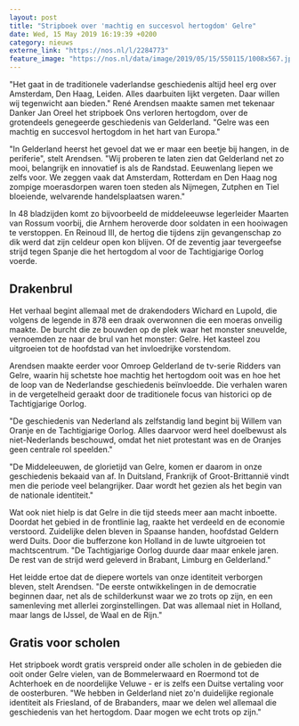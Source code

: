 ```yaml
---
layout: post
title: "Stripboek over 'machtig en succesvol hertogdom' Gelre"
date: Wed, 15 May 2019 16:19:39 +0200
category: nieuws
externe_link: "https://nos.nl/l/2284773"
feature_image: "https://nos.nl/data/image/2019/05/15/550115/1008x567.jpg"
---
```


<p>"Het gaat in de traditionele vaderlandse geschiedenis altijd heel erg over Amsterdam, Den Haag, Leiden. Alles daarbuiten lijkt vergeten. Daar willen wij tegenwicht aan bieden." René Arendsen maakte samen met tekenaar Danker Jan Oreel het stripboek Ons verloren hertogdom, over de grotendeels genegeerde geschiedenis van Gelderland. "Gelre was een machtig en succesvol hertogdom in het hart van Europa."</p>
<p>"In Gelderland heerst het gevoel dat we er maar een beetje bij hangen, in de periferie", stelt Arendsen. "Wij proberen te laten zien dat Gelderland net zo mooi, belangrijk en innovatief is als de Randstad. Eeuwenlang liepen we zelfs voor. We zeggen vaak dat Amsterdam, Rotterdam en Den Haag nog zompige moerasdorpen waren toen steden als Nijmegen, Zutphen en Tiel bloeiende, welvarende handelsplaatsen waren."</p>
<p>In 48 bladzijden komt zo bijvoorbeeld de middeleeuwse legerleider Maarten van Rossum voorbij, die Arnhem heroverde door soldaten in een hooiwagen te verstoppen. En Reinoud III, de hertog die tijdens zijn gevangenschap zo dik werd dat zijn celdeur open kon blijven. Of de zeventig jaar tevergeefse strijd tegen Spanje die het hertogdom al voor de Tachtigjarige Oorlog voerde.</p>
<h2>Drakenbrul</h2>
<p>Het verhaal begint allemaal met de drakendoders Wichard en Lupold, die volgens de legende in 878 een draak overwonnen die een moeras onveilig maakte. De burcht die ze bouwden op de plek waar het monster sneuvelde, vernoemden ze naar de brul van het monster: Gelre. Het kasteel zou uitgroeien tot de hoofdstad van het invloedrijke vorstendom.</p>
<p>Arendsen maakte eerder voor Omroep Gelderland de tv-serie Ridders van Gelre, waarin hij schetste hoe machtig het hertogdom ooit was en hoe het de loop van de Nederlandse geschiedenis beïnvloedde. Die verhalen waren in de vergetelheid geraakt door de traditionele focus van historici op de Tachtigjarige Oorlog.</p>
<p>"De geschiedenis van Nederland als zelfstandig land begint bij Willem van Oranje en de Tachtigjarige Oorlog. Alles daarvoor werd heel doelbewust als niet-Nederlands beschouwd, omdat het niet protestant was en de Oranjes geen centrale rol speelden."</p>
<p>"De Middeleeuwen, de glorietijd van Gelre, komen er daarom in onze geschiedenis bekaaid van af. In Duitsland, Frankrijk of Groot-Brittannië vindt men die periode veel belangrijker. Daar wordt het gezien als het begin van de nationale identiteit."</p>
<p>Wat ook niet hielp is dat Gelre in die tijd steeds meer aan macht inboette. Doordat het gebied in de frontlinie lag, raakte het verdeeld en de economie verstoord. Zuidelijke delen bleven in Spaanse handen, hoofdstad Geldern werd Duits. Door die bufferzone kon Holland in de luwte uitgroeien tot machtscentrum. "De Tachtigjarige Oorlog duurde daar maar enkele jaren. De rest van de strijd werd geleverd in Brabant, Limburg en Gelderland."</p>
<p>Het leidde ertoe dat de diepere wortels van onze identiteit verborgen bleven, stelt Arendsen. "De eerste ontwikkelingen in de democratie beginnen daar, net als de schilderkunst waar we zo trots op zijn, en een samenleving met allerlei zorginstellingen. Dat was allemaal niet in Holland, maar langs de IJssel, de Waal en de Rijn."</p>
<h2>Gratis voor scholen</h2>
<p>Het stripboek wordt gratis verspreid onder alle scholen in de gebieden die ooit onder Gelre vielen, van de Bommelerwaard en Roermond tot de Achterhoek en de noordelijke Veluwe - er is zelfs een Duitse vertaling voor de oosterburen. "We hebben in Gelderland niet zo'n duidelijke regionale identiteit als Friesland, of de Brabanders, maar we delen wel allemaal die geschiedenis van het hertogdom. Daar mogen we echt trots op zijn."</p>
